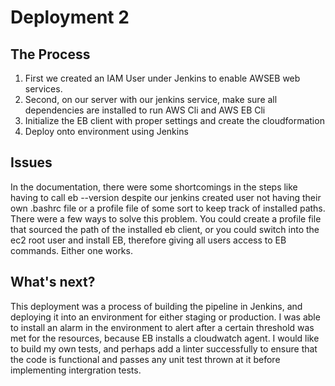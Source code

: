 # Deployment 2
## The Process
1. First we created an IAM User under Jenkins to enable AWSEB web services.
2. Second, on our server with our jenkins service, make sure all dependencies are installed to run AWS Cli and AWS EB Cli
3. Initialize the EB client with proper settings and create the cloudformation
4. Deploy onto environment using Jenkins
## Issues
In the documentation, there were some shortcomings in the steps like having to call eb --version despite our jenkins created user not having their own .bashrc file or a profile file of some sort to keep track of installed paths. There were a few ways to solve this problem. You could create a profile file that sourced the path of the installed eb client, or you could switch into the ec2 root user and install EB, therefore giving all users access to EB commands. Either one works.
## What's next?
This deployment was a process of building the pipeline in Jenkins, and deploying it into an environment for either staging or production. I was able to install an alarm in the environment to alert after a certain threshold was met for the resources, because EB installs a cloudwatch agent. I would like to build my own tests, and perhaps add a linter successfully to ensure that the code is functional and passes any unit test thrown at it before implementing intergration tests. 
